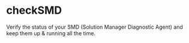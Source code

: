# checkSMD
Verify the status of your SMD (Solution Manager Diagnostic Agent) and keep them up &amp; running all the time.
